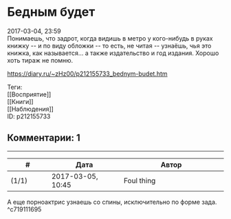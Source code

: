 Бедным будет
============

  
2017-03-04, 23:59  
 Понимаешь, что задрот, когда видишь в метро у кого-нибудь в руках книжку -- и по виду обложки -- то есть, не читая -- узнаёшь, чья это книжка, как называется... а также издательство и год издания. Хорошо хоть тираж не помню.   
  
<https://diary.ru/~zHz00/p212155733_bednym-budet.htm>  
  
Теги:  
[[Восприятие]]  
[[Книги]]  
[[Наблюдения]]  
ID: p212155733  


Комментарии: 1
--------------

  


---



|         #         |              Дата              |                     Автор                     |           ID           |
| --- | --- | --- | --- |
| (1/1) | 2017-03-05, 10:45 | Foul thing | c719111695 |

  
 А еще порноактрис узнаешь со спины, исключительно по форме зада.   
 ^c719111695